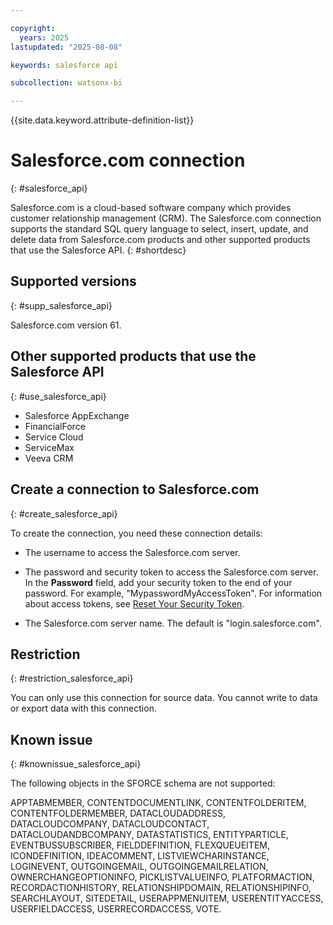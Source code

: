 ```yaml
---

copyright:
  years: 2025
lastupdated: "2025-08-08"

keywords: salesforce api

subcollection: watsonx-bi

---
```


{{site.data.keyword.attribute-definition-list}}


# Salesforce.com connection 
{: #salesforce_api}

Salesforce.com is a cloud-based software company which provides customer relationship management (CRM). The Salesforce.com connection supports the standard SQL query language to select, insert, update, and delete data from Salesforce.com products and other supported products that use the Salesforce API. {: #shortdesc}

## Supported versions 
{: #supp_salesforce_api}

Salesforce.com version 61.

## Other supported products that use the Salesforce API
{: #use_salesforce_api}

- Salesforce AppExchange
- FinancialForce
- Service Cloud
- ServiceMax
- Veeva CRM

## Create a connection to Salesforce.com
{: #create_salesforce_api}

To create the connection, you need these connection details:

- The username to access the Salesforce.com server.

- The password and security token to access the Salesforce.com server. In the **Password** field, add your security token to the end of your password. For example, "MypasswordMyAccessToken". For information about access tokens, see [Reset Your Security Token](https://help.salesforce.com/s/articleView?id=xcloud.user_security_token.htm&type=5).

- The Salesforce.com server name. The default is "login.salesforce.com".


## Restriction
{: #restriction_salesforce_api}

You can only use this connection for source data. You cannot write to data or export data with this connection.

## Known issue
{: #knownissue_salesforce_api}

The following objects in the SFORCE schema are not supported: 

APPTABMEMBER, CONTENTDOCUMENTLINK, CONTENTFOLDERITEM, CONTENTFOLDERMEMBER, DATACLOUDADDRESS, DATACLOUDCOMPANY, DATACLOUDCONTACT, DATACLOUDANDBCOMPANY, DATASTATISTICS, ENTITYPARTICLE, EVENTBUSSUBSCRIBER, FIELDDEFINITION, FLEXQUEUEITEM, ICONDEFINITION, IDEACOMMENT, LISTVIEWCHARINSTANCE, LOGINEVENT, OUTGOINGEMAIL, OUTGOINGEMAILRELATION, OWNERCHANGEOPTIONINFO, PICKLISTVALUEINFO, PLATFORMACTION, RECORDACTIONHISTORY, RELATIONSHIPDOMAIN, RELATIONSHIPINFO, SEARCHLAYOUT, SITEDETAIL, USERAPPMENUITEM, USERENTITYACCESS, USERFIELDACCESS, USERRECORDACCESS, VOTE.
